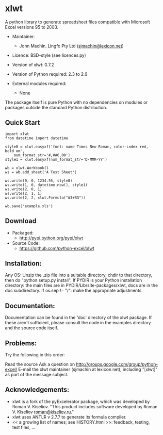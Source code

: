xlwt
======

A python library to generate spreadsheet files compatible with Microsoft Excel versions 95 to 2003.

* Maintainer: 
    * John Machin, Lingfo Pty Ltd (sjmachin@lexicon.net)

* Licence: 
    BSD-style (see licences.py)

* Version of xlwt: 
    0.7.2

* Version of Python required: 2.3 to 2.6
* External modules required: 
    * None

The package itself is pure Python with no dependencies on modules or packages outside the standard Python distribution.

Quick Start
--------------------

    import xlwt
    from datetime import datetime

    style0 = xlwt.easyxf('font: name Times New Roman, color-index red, bold on',
        num_format_str='#,##0.00')
    style1 = xlwt.easyxf(num_format_str='D-MMM-YY')

    wb = xlwt.Workbook()
    ws = wb.add_sheet('A Test Sheet')

    ws.write(0, 0, 1234.56, style0)
    ws.write(1, 0, datetime.now(), style1)
    ws.write(2, 0, 1)
    ws.write(2, 1, 1)
    ws.write(2, 2, xlwt.Formula("A3+B3"))

    wb.save('example.xls')

Download
------------------------
* Packaged: 
    * http://pypi.python.org/pypi/xlwt
* Source Code:
    * https://github.com/python-excel/xlwt

Installation:
--------------
Any OS: Unzip the .zip file into a suitable directory, chdir to that directory, then do "python setup.py install".
If PYDIR is your Python installation directory: the main files are in PYDIR/Lib/site-packages/xlwt, docs are in the doc subdirectory.
If os.sep != "/": make the appropriate adjustments.



Documentation:
-------------------
Documentation can be found in the 'doc' directory of the xlwt package. If these aren't sufficient, please consult the code in the examples directory and the source code itself.

Problems:
----------------------------
Try the following in this order:

Read the source
Ask a question on http://groups.google.com/group/python-excel/
E-mail the xlwt maintainer (sjmachin at lexicon.net), including "[xlwt]" as part of the message subject.

Acknowledgements:
--------------------------------
* xlwt is a fork of the pyExcelerator package, which was developed by Roman V. Kiseliov. "This product includes software developed by Roman V. Kiseliov <roman@kiseliov.ru>."
* xlwt uses ANTLR v 2.7.7 to generate its formula compiler.
* << a growing list of names; see HISTORY.html >>: feedback, testing, test files, ...

